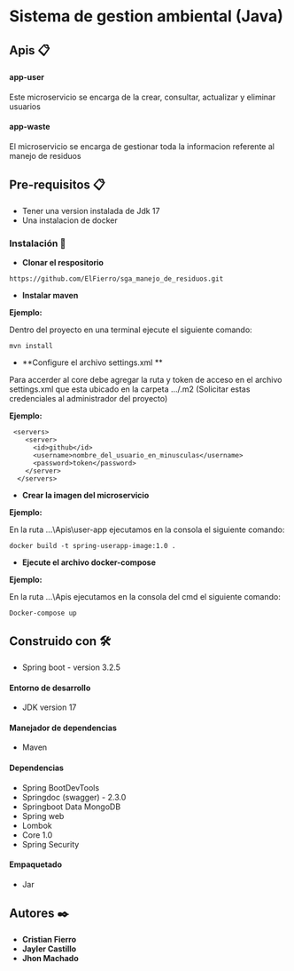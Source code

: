 # Sistema de gestion ambiental (Java)

## Apis 📋 

#### app-user

Este microservicio se encarga de la crear, consultar, actualizar y eliminar usuarios

#### app-waste

El microservicio se encarga de gestionar toda la informacion referente al manejo de residuos

## Pre-requisitos 📋

- Tener una version instalada de Jdk 17
- Una instalacion de docker

### Instalación 🔧

- **Clonar el respositorio**

```
https://github.com/ElFierro/sga_manejo_de_residuos.git
```
- **Instalar maven**

**Ejemplo:**

Dentro del proyecto en una terminal ejecute el siguiente comando:

```
mvn install
```
- **Configure el archivo settings.xml **

Para accerder al core debe agregar la ruta y token de acceso en el archivo settings.xml que esta ubicado en la carpeta .../.m2 (Solicitar estas credenciales al administrador del proyecto)

**Ejemplo:**
```
 <servers>
    <server>
      <id>github</id>
      <username>nombre_del_usuario_en_minusculas</username>
      <password>token</password>
    </server>
  </servers>
```

- **Crear la imagen del microservicio**

**Ejemplo:**

En la ruta ...\Apis\user-app ejecutamos en la consola el siguiente comando:

```
docker build -t spring-userapp-image:1.0 .
```

- **Ejecute el archivo docker-compose**

**Ejemplo:**

En la ruta ...\Apis ejecutamos en la consola del cmd el siguiente comando:

```
Docker-compose up
```

## Construido con 🛠️

- Spring boot - version 3.2.5

#### Entorno de desarrollo

- JDK version 17

#### Manejador de dependencias

- Maven

#### Dependencias

- Spring BootDevTools
- Springdoc (swagger) - 2.3.0
- Springboot Data MongoDB
- Spring web
- Lombok
- Core 1.0
- Spring Security

#### Empaquetado

- Jar

## Autores ✒️

* **Cristian Fierro** 
* **Jayler Castillo** 
* **Jhon Machado** 
